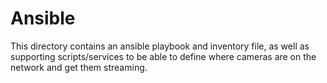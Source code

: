 # Ansible

This directory contains an ansible playbook and inventory file, as well as supporting
scripts/services to be able to define where cameras are on the network and get them streaming.